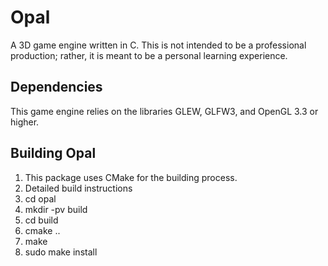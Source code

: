 # Opal
A 3D game engine written in C. This is not intended to be a professional production; rather, it is meant to be a personal learning experience.

## Dependencies
This game engine relies on the libraries GLEW, GLFW3, and OpenGL 3.3 or higher.

## Building Opal
1. This package uses CMake for the building process.
2. Detailed build instructions
  1. cd opal
  2. mkdir -pv build
  3. cd build
  4. cmake ..
  5. make
  6. sudo make install
